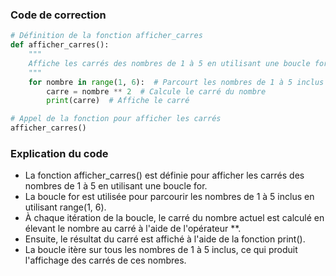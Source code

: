 ### Code de correction

```python
# Définition de la fonction afficher_carres
def afficher_carres():
    """
    Affiche les carrés des nombres de 1 à 5 en utilisant une boucle for.
    """
    for nombre in range(1, 6):  # Parcourt les nombres de 1 à 5 inclus
        carre = nombre ** 2  # Calcule le carré du nombre
        print(carre)  # Affiche le carré

# Appel de la fonction pour afficher les carrés
afficher_carres()
```

### Explication du code

- La fonction afficher_carres() est définie pour afficher les carrés des nombres de 1 à 5 en utilisant une boucle for.
- La boucle for est utilisée pour parcourir les nombres de 1 à 5 inclus en utilisant range(1, 6).
- À chaque itération de la boucle, le carré du nombre actuel est calculé en élevant le nombre au carré à l'aide de l'opérateur **.
- Ensuite, le résultat du carré est affiché à l'aide de la fonction print().
- La boucle itère sur tous les nombres de 1 à 5 inclus, ce qui produit l'affichage des carrés de ces nombres.